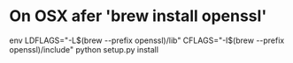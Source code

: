 # On OSX afer 'brew install openssl'

env LDFLAGS="-L$(brew --prefix openssl)/lib" CFLAGS="-I$(brew --prefix openssl)/include" python setup.py install

